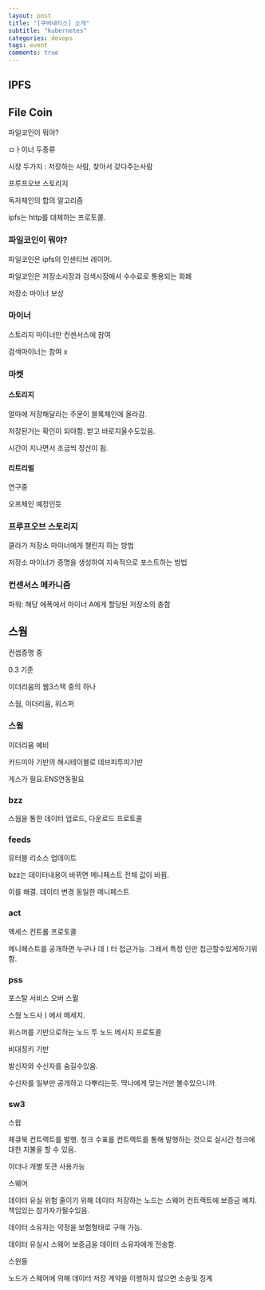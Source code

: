 ```yaml
---
layout: post
title: "[쿠버네티스] 소개"
subtitle: "kubernetes"
categories: devops
tags: event
comments: true
---
```


## IPFS

## File Coin

파일코인이 뭐야?

ㅁㅏ이너 두종류

시장 두가지 : 저장하는 사람, 찾아서 갖다주는사람

프루프오브 스토리지

독자체인의 합의 알고리즘

ipfs는 http를 대체하는 프로토콜.

### 파일코인이 뭐야?

파일코인은 ipfs의 인센티브 레이어.

파일코인은 저장소시장과 검색시장에서 수수료로 통용되는 화폐

저장소 마이너 보상

### 마이너

스토리지 마이너만 컨센서스에 참여

검색마이너는 참여 x

### 마켓

#### 스토리지

얼마에 저장해달라는 주문이 블록체인에 올라감.

저장된거는 확인이 되야함. 받고 바로지울수도있음.

시간이 지나면서 조금씩 정산이 됨.

#### 리트리벌

연구중

오프체인 예정인듯

### 프루프오브 스토리지

클라가 저장소 마이너에게 챌린지 하는 방법

저장소 마이너가 증명을 생성하여 지속적으로 포스트하는 방법

### 컨센서스 메카니즘

파워: 해당 에폭에서 마이너 A에게 할당된 저장소의 총합

## 스웜

컨셉증명 중

0.3 기준

이더리움의 웹3스택 중의 하나

스웜, 이더리움, 위스퍼

### 스웜

이더리움 예비

카드미아 기반의 해시테이블로 데브피투피기반

게스가 필요.ENS연동필요

### bzz

스웜을 통한 데이터 업로드, 다운로드 프로토콜

### feeds

뮤터블 리소스 업데이트

bzz는 데이터내용이 바뀌면 메니페스트 전체 값이 바뀜.

이를 해결. 데이터 변경 동일한 메니페스트

### act

액세스 컨트롤 프로토콜

메니페스트를 공개하면 누구나 데ㅣ터 접근가능. 그래서 특정 인만 접근할수있게하기위함.

### pss

포스탈 서비스 오버 스웖

스웜 노드사ㅣ에서 메세지.

위스퍼를 기반으로하는 노드 투 노드 메시지 프로토콜

비대칭키 기반

발신자와 수신자를 숨길수있음.

수신자를 일부만 공개하고 다뿌리는듯. 딱나에게 맞는거만 볼수있으니까.

### sw3

스왑

체큐북 컨트랙트를 발행. 청크 수표를 컨트랙트를 통해 발행하는 것으로 실시간 청크에 대한 지불을 할 수 있음.

이더나 개별 토큰 사용가능

스웨어

데이터 유실 위험 줄이기 위해 데이터 저장하는 노드는 스웨어 컨트랙트에 보증금 예치. 책임있는 참가자가될수있음.

데이터 소유자는 약정을 보험형태로 구매 가능.

데이터 유실시 스웨어 보증금을 데이터 소유자에게 전송함.

스윈들

노드가 스웨어에 의해 데이터 저장 계약을 이행하지 않으면 소송및 징계
